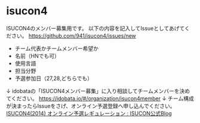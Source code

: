 isucon4
=======

ISUCON4のメンバー募集用です。
以下の内容を記入してIssueとしてあげてください。
https://github.com/941/isucon4/issues/new

- チーム代表かチームメンバー希望か
- 名前（HNでも可）
- 使用言語
- 担当分野
- 予選参加日（27,28,どちらでも）

↓ 
idobataの「ISUCON4メンバー募集」に入り相談してチームメンバーを決めてください。
https://idobata.io/#/organization/isucon4member
↓
チーム構成が決まったらIssueをさげ、オンライン予選登録へ申し込んでください。
<a href="http://isucon.net/archives/39979344.html">ISUCON4(2014) オンライン予選レギュレーション : ISUCON公式Blog</a>
